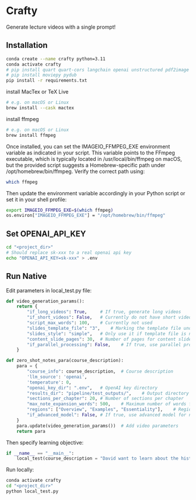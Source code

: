 # Crafty
Generate lecture videos with a single prompt!

## Installation

```bash
conda create --name crafty python=3.11
conda activate crafty
# pip install quart quart-cors langchain openai unstructured pdf2image pdfminer pdfminer.six "langchain[docarray]" tiktoken celery "celery[redis]" gevent eventlet pymongo boto3 scipy chromadb pandas pymupdf langchain_openai langchain_community scikit-learn discord.py
# pip install moviepy pydub
pip install -r requirements.txt
```

install MacTex or TeX Live

```bash
# e.g. on macOS or Linux
brew install --cask mactex
```

install ffmpeg

```bash
# e.g. on macOS or Linux
brew install ffmpeg
```

Once installed, you can set the IMAGEIO_FFMPEG_EXE environment variable as indicated in your script. This variable points to the FFmpeg executable, which is typically located in /usr/local/bin/ffmpeg on macOS, but the provided script suggests a Homebrew-specific path under /opt/homebrew/bin/ffmpeg. Verify the correct path using:

```bash
which ffmpeg
```

Then update the environment variable accordingly in your Python script or set it in your shell profile:

```bash
export IMAGEIO_FFMPEG_EXE=$(which ffmpeg)
os.environ["IMAGEIO_FFMPEG_EXE"] = "/opt/homebrew/bin/ffmpeg"
```

## Set OPENAI_API_KEY

```bash
cd "<project_dir>"
# Should replace sk-xxx to a real openai api key
echo "OPENAI_API_KEY=sk-xxx" > .env
```

## Run Native

Edit parameters in local_test.py file:

```python
def video_generation_params():
    return {
        "if_long_videos": True,     # If true, generate long videos
        "if_short_videos": False,   # Currently do not have short videos
        "script_max_words": 100,    # Currently not used
        "slides_template_file": "3",    # Marking the template file under the folder "templates". User can put their own template file name.
        "slides_style": "simple",   # Only use it if template file is not provided
        "content_slide_pages": 30,  # Number of pages for content slides
        "if_parallel_processing": False,    # If true, use parallel processing (chapters) for video generation
    }

def zero_shot_notes_para(course_description):
    para = {
        "course_info": course_description,  # Course description
        'llm_source': 'openai',
        'temperature': 0,
        "openai_key_dir": ".env",   # OpenAI key directory
        "results_dir": "pipeline/test_outputs/",    # Output directory
        "sections_per_chapter": 20, # Number of sections per chapter
        "max_note_expansion_words": 500,    # Maximum number of words for note expansion
        "regions": ["Overview", "Examples", "Essentiality"],    # Regions for note expansion
        "if_advanced_model": False, # If true, use advanced model for note expansion (more expensive!)
    }
    para.update(video_generation_params())  # Add video parameters
    return para
```

Then specify learning objective:

```python
if __name__ == "__main__":
    local_test(course_description = "David want to learn about the history of the United States!")
```

Run locally:

```bash
conda activate crafty
cd "<project_dir>"
python local_test.py
```
